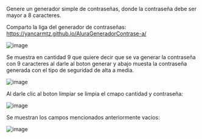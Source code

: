 Genere un generador simple de contraseñas, donde la contraseña debe ser mayor a 8 caracteres.

Comparto la liga del generador de contraseñas: https://yancarmtz.github.io/AluraGeneradorContrase-a/

![image](https://github.com/user-attachments/assets/432d6152-a132-4bae-ab57-9df8623e8bd7)



Se muestra en cantidad 9 que quiere decir que se va generar la contraseña con 9 caracteres al darle al boton generar y abajo muesta la contraseña generada con el tipo de seguridad de alta a media.

![image](https://github.com/user-attachments/assets/388bf79c-517e-4d06-85d5-958be42a1217)

Al darle clic al boton limpiar se limpia el cmapo cantidad y contraseña:

![image](https://github.com/user-attachments/assets/99c46d7b-1c3b-4a42-923e-28165272465a)

Se muestran los campos mencionados anteriormente vacios:

![image](https://github.com/user-attachments/assets/0d419b42-70dd-4332-b6f3-f5ecf349afda)






